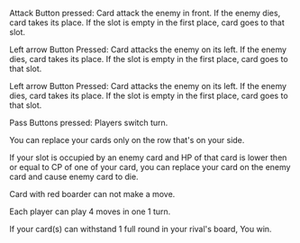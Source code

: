 Attack Button pressed:
Card attack the enemy in front. 
If the enemy dies, card takes its place. 
If the slot is empty in the first place, card goes to that slot.

Left arrow Button Pressed:
Card attacks the enemy on its left. 
If the enemy dies, card takes its place. 
If the slot is empty in the first place, card goes to that slot.

Left arrow Button Pressed:
Card attacks the enemy on its left. 
If the enemy dies, card takes its place. 
If the slot is empty in the first place, card goes to that slot.

Pass Buttons pressed:
Players switch turn.

You can replace your cards only on the row that's on your side.

If your slot is occupied by an enemy card and 
HP of that card is lower then or equal to CP of one of your card,
you can replace your card on the enemy card and cause enemy card to die.

Card with red boarder can not make a move.

Each player can play 4 moves in one 1 turn.

If your card(s) can withstand 1 full round in your rival's board, You win.
